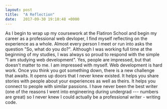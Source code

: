 ```yaml
---
layout: post
title:  "A Reflection"
date:   2017-09-30 19:10:48 +0000
---
```



As I begin to wrap up my coursework at the Flatiron School and begin my career as a professional web devloper, I find myself reflecting on the experience as a whole. Almost every person I meet or run into asks the question "So, what do you do?". Although I was working full time at the beginning of my studies, I was always so proud to respond with the simple "I am studying web development". Yes, people are impressed, but that doesn't matter to me. I am impressed with myself. Web development is hard work. Once you think you got something down, there is a new challenge that awaits. It opens up doors that I never knew existed. It helps you share stories with people about your experiences as well as theirs. It helps you connect to people with similar passions. I have never been the best writer (one of the reasons I went into engineering during undergrad --- numbers are great) so I never knew I could actually be a professional writer - writing code.
